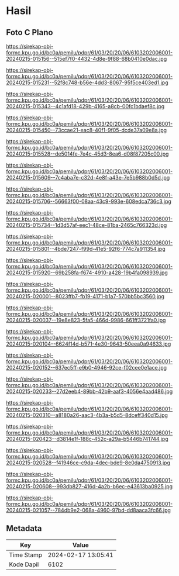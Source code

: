 # Hasil

## Foto C Plano

https://sirekap-obj-formc.kpu.go.id/bc0a/pemilu/pdpr/61/03/20/20/06/6103202006001-20240215-015156--515ef7f0-4432-4d8e-9f88-68b0410e0dac.jpg

https://sirekap-obj-formc.kpu.go.id/bc0a/pemilu/pdpr/61/03/20/20/06/6103202006001-20240215-015231--52f8c748-b56e-4dd3-8067-95f5ce403ed1.jpg

https://sirekap-obj-formc.kpu.go.id/bc0a/pemilu/pdpr/61/03/20/20/06/6103202006001-20240215-015343--4c1afd18-429b-4165-a8cb-00fc1bdaef8c.jpg

https://sirekap-obj-formc.kpu.go.id/bc0a/pemilu/pdpr/61/03/20/20/06/6103202006001-20240215-015450--73ccae21-eac8-40f1-9f05-dcde37a09e8a.jpg

https://sirekap-obj-formc.kpu.go.id/bc0a/pemilu/pdpr/61/03/20/20/06/6103202006001-20240215-015528--de5014fe-7e4c-45d3-8ea6-d08f87205c00.jpg

https://sirekap-obj-formc.kpu.go.id/bc0a/pemilu/pdpr/61/03/20/20/06/6103202006001-20240215-015609--7c4aba7e-c32d-4e8f-a43e-7e5b988b0d5d.jpg

https://sirekap-obj-formc.kpu.go.id/bc0a/pemilu/pdpr/61/03/20/20/06/6103202006001-20240215-015706--56663f00-08aa-43c9-993e-608edca736c3.jpg

https://sirekap-obj-formc.kpu.go.id/bc0a/pemilu/pdpr/61/03/20/20/06/6103202006001-20240215-015734--1d3d57af-eec1-48ce-81ba-2465c766323d.jpg

https://sirekap-obj-formc.kpu.go.id/bc0a/pemilu/pdpr/61/03/20/20/06/6103202006001-20240215-015801--4bde7247-f99d-41e5-92f6-774c7a911354.jpg

https://sirekap-obj-formc.kpu.go.id/bc0a/pemilu/pdpr/61/03/20/20/06/6103202006001-20240215-015920--69b258fa-f674-4910-a428-19b4fa098939.jpg

https://sirekap-obj-formc.kpu.go.id/bc0a/pemilu/pdpr/61/03/20/20/06/6103202006001-20240215-020001--8023ffb7-fb19-4171-b1a7-570bb5bc3560.jpg

https://sirekap-obj-formc.kpu.go.id/bc0a/pemilu/pdpr/61/03/20/20/06/6103202006001-20240215-020037--19e8e823-5fa5-466d-9986-661ff3721fa0.jpg

https://sirekap-obj-formc.kpu.go.id/bc0a/pemilu/pdpr/61/03/20/20/06/6103202006001-20240215-020104--6624f14d-b571-4e30-9643-50eea0a94633.jpg

https://sirekap-obj-formc.kpu.go.id/bc0a/pemilu/pdpr/61/03/20/20/06/6103202006001-20240215-020152--637ec5ff-e9b0-4946-92ce-f02cee0e1ace.jpg

https://sirekap-obj-formc.kpu.go.id/bc0a/pemilu/pdpr/61/03/20/20/06/6103202006001-20240215-020233--27d2eeb4-89bb-42b9-aaf3-4056e4aad486.jpg

https://sirekap-obj-formc.kpu.go.id/bc0a/pemilu/pdpr/61/03/20/20/06/6103202006001-20240215-020310--a8180a26-aac3-4b3a-b5d5-8dceff340d15.jpg

https://sirekap-obj-formc.kpu.go.id/bc0a/pemilu/pdpr/61/03/20/20/06/6103202006001-20240215-020423--d3814e1f-188c-452c-a29a-b5446b741744.jpg

https://sirekap-obj-formc.kpu.go.id/bc0a/pemilu/pdpr/61/03/20/20/06/6103202006001-20240215-020528--f41946ce-c9da-4dec-bde9-8e0da4750913.jpg

https://sirekap-obj-formc.kpu.go.id/bc0a/pemilu/pdpr/61/03/20/20/06/6103202006001-20240215-020608--993db827-416d-4a2b-b6ec-e43613ba0925.jpg

https://sirekap-obj-formc.kpu.go.id/bc0a/pemilu/pdpr/61/03/20/20/06/6103202006001-20240215-021057--784db9e2-068a-4960-97bd-dd8aaca3fc66.jpg


## Metadata

| Key        | Value               |
| ---------- | ------------------- |
| Time Stamp | 2024-02-17 13:05:41 |
| Kode Dapil | 6102                |



